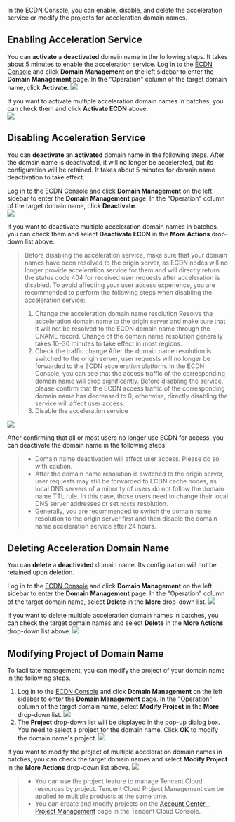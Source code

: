 In the ECDN Console, you can enable, disable, and delete the acceleration service or modify the projects for acceleration domain names.

## Enabling Acceleration Service
You can **activate** a **deactivated** domain name in the following steps. It takes about 5 minutes to enable the acceleration service.
Log in to the [ECDN Console](https://console.cloud.tencent.com/dsa) and click **Domain Management** on the left sidebar to enter the **Domain Management** page. In the "Operation" column of the target domain name, click **Activate**.
![](https://main.qcloudimg.com/raw/f41254a8573147db7d1036dd685d9ee0.png)

If you want to activate multiple acceleration domain names in batches, you can check them and click **Activate ECDN** above.  
![](https://main.qcloudimg.com/raw/98ff0d10d85f6a967c05d9424eb6667c.png)

## Disabling Acceleration Service
You can **deactivate** an **activated** domain name in the following steps. After the domain name is deactivated, it will no longer be accelerated, but its configuration will be retained. It takes about 5 minutes for domain name deactivation to take effect.

Log in to the [ECDN Console](https://console.cloud.tencent.com/dsa) and click **Domain Management** on the left sidebar to enter the **Domain Management** page. In the "Operation" column of the target domain name, click **Deactivate**.  
![](https://main.qcloudimg.com/raw/1173e5276326801e272f37f40c5370fe.png)

If you want to deactivate multiple acceleration domain names in batches, you can check them and select **Deactivate ECDN** in the **More Actions** drop-down list above.  

>
>Before disabling the acceleration service, make sure that your domain names have been resolved to the origin server, as ECDN nodes will no longer provide acceleration service for them and will directly return the status code 404 for received user requests after acceleration is disabled. To avoid affecting your user access experience, you are recommended to perform the following steps when disabling the acceleration service:  
>1. Change the acceleration domain name resolution
Resolve the acceleration domain name to the origin server and make sure that it will not be resolved to the ECDN domain name through the CNAME record. Change of the domain name resolution generally takes 10–30 minutes to take effect in most regions.  
>2. Check the traffic change
After the domain name resolution is switched to the origin server, user requests will no longer be forwarded to the ECDN acceleration platform. In the ECDN Console, you can see that the access traffic of the corresponding domain name will drop significantly. Before disabling the service, please confirm that the ECDN access traffic of the corresponding domain name has decreased to 0; otherwise, directly disabling the service will affect user access.  
>3. Disable the acceleration service

![](https://main.qcloudimg.com/raw/4c6ee7fe1302671f4627a1058061ab6b.png)

After confirming that all or most users no longer use ECDN for access, you can deactivate the domain name in the following steps:  

>
>- Domain name deactivation will affect user access. Please do so with caution.  
>- After the domain name resolution is switched to the origin server, user requests may still be forwarded to ECDN cache nodes, as local DNS servers of a minority of users do not follow the domain name TTL rule. In this case, those users need to change their local DNS server addresses or set `hosts` resolution.
>- Generally, you are recommended to switch the domain name resolution to the origin server first and then disable the domain name acceleration service after 24 hours.

## Deleting Acceleration Domain Name

You can **delete** a **deactivated** domain name. Its configuration will not be retained upon deletion.

Log in to the [ECDN Console](https://console.cloud.tencent.com/dsa) and click **Domain Management** on the left sidebar to enter the **Domain Management** page. In the "Operation" column of the target domain name, select **Delete** in the **More** drop-down list.
![](https://main.qcloudimg.com/raw/7832491620414e8194b9cd96dc6b4845.png)

If you want to delete multiple acceleration domain names in batches, you can check the target domain names and select **Delete** in the **More Actions** drop-down list above.
![](https://main.qcloudimg.com/raw/aae06204d5b3914afdc8b36db78b5b78.png)

## Modifying Project of Domain Name

To facilitate management, you can modify the project of your domain name in the following steps.
1. Log in to the [ECDN Console](https://console.cloud.tencent.com/dsa) and click **Domain Management** on the left sidebar to enter the **Domain Management** page. In the "Operation" column of the target domain name, select **Modify Project** in the **More** drop-down list.
![](https://main.qcloudimg.com/raw/2e99c52ef12a195148f5f5293fea7faf.png)
2. The **Project** drop-down list will be displayed in the pop-up dialog box. You need to select a project for the domain name. Click **OK** to modify the domain name's project.
![](https://main.qcloudimg.com/raw/dde68173ff938198d1bb877685b927b7.png)

If you want to modify the project of multiple acceleration domain names in batches, you can check the target domain names and select **Modify Project** in the **More Actions** drop-down list above.
![](https://main.qcloudimg.com/raw/2cc9d25b957da9334faba33751a23879.png)

>  
> - You can use the project feature to manage Tencent Cloud resources by project. Tencent Cloud Project Management can be applied to multiple products at the same time.  
> - You can create and modify projects on the [Account Center - Project Management](https://console.cloud.tencent.com/project) page in the Tencent Cloud Console.
